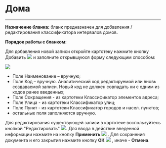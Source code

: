 ﻿# Дома
_ _ _ _ _

**Назначение бланка:** бланк предназначен для  добавления / редактирования классификатора интервалов домов.

**Порядок работы с бланком:**

Для добавления новой записи откройте картотеку нажмите кнопку Добавить  <img src="topic:BizRus.НСИ.AddFiles.Btn_Add.png"> и заполните открывшуюся форму следующим способом:

![](topic:.НСИ.AddFiles.Screenshot_2826.jpg)

* Поле Наименование – вручную; 
* Поле Код – вручную. Аналитический код редактируемой или вновь создаваемой записи. Новый код не должен совпадать ни с одним из кодов ранее введенных;
* Поле Сокращения - из картотеки Классификатор элементов адреса;
* Поле Улица - из картотеки Классификатор улиц;
* Поле Пункт - из картотеки Классификатор городов и насел. пунктов;
* остальные поля заполняются вручную.

Для редактирования существующей записи в картотеке воспользуйтесь кнопкой &quot;Редактировать&quot;  <img src="topic:BizRus.НСИ.AddFiles.Btn_Edit.png">.
Для ввода в действие введенной информации нажмите на кнопку **Применить** <img src="topic:BizRus.НСИ.AddFiles.Btn_OK.png"> .
Для сохранения документа и его закрытия нажмите кнопку **ОК**
<img src="topic:BizRus.НСИ.AddFiles.Btn_Post.png"> , иначе  -  **Отмена**.
